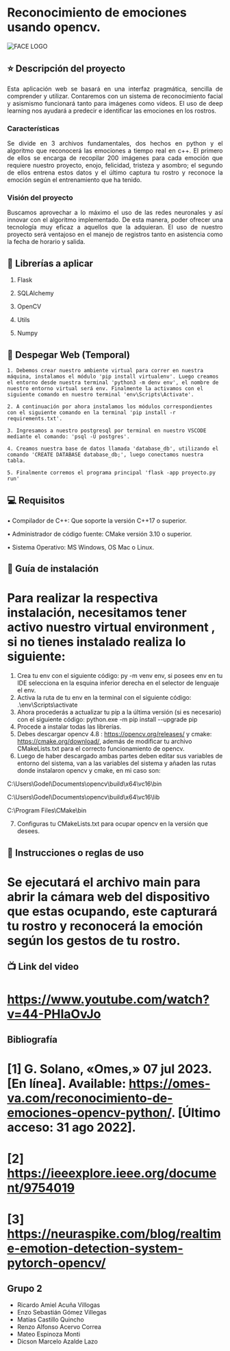 # **Reconocimiento de emociones usando opencv.**

![FACE LOGO](https://github.com/CS1103/proyecto-final---te02---202301-pf0220231-grupo2/assets/132113148/fdd5866b-608b-4801-ab0b-370b76446133)



## :star: Descripción del proyecto
<p align="justify">
Esta aplicación web se basará en una interfaz pragmática, sencilla de comprender y utilizar. Contaremos con un sistema de reconocimiento facial y asismismo funcionará tanto para imágenes como videos. El uso de deep learning nos ayudará a predecir e identificar las emociones en los rostros.
</p>

### Características
<p align="justify">
    Se divide en 3 archivos fundamentales, dos hechos en python y el algoritmo que reconocerá las emociones a tiempo real en c++. El primero de ellos se encarga de recopilar 200 imágenes para cada emoción que requiere nuestro proyecto, enojo, felicidad, tristeza y asombro; el segundo de ellos entrena estos datos y el último captura tu rostro y reconoce la emoción según el entrenamiento que ha tenido.
</p>


### Visión del proyecto
<p align="justify">
    Buscamos aprovechar a lo máximo el uso de las redes neuronales y así innovar con el algoritmo implementado. De esta manera, poder ofrecer una tecnología muy eficaz a aquellos que la adquieran. El uso de nuestro proyecto será ventajoso en el manejo de registros tanto en asistencia como la fecha de horario y salida.
</p>

## :file_folder: Librerías a aplicar

1. Flask

2. SQLAlchemy

3. OpenCV

4. Utils

5. Numpy

## :rocket: Despegar Web (Temporal)
<p align="justify">
    
    1. Debemos crear nuestro ambiente virtual para correr en nuestra máquina, instalamos el módulo 'pip install virtualenv'. Luego creamos el entorno desde nuestra terminal 'python3 -m denv env', el nombre de nuestro entorno virtual será env. Finalmente la activamos con el siguiente comando en nuestro terminal 'env\Scripts\Activate'.
    
    2. A continuación por ahora instalamos los módulos correspondientes con el siguiente comando en la terminal 'pip install -r requirements.txt'.
    
    3. Ingresamos a nuestro postgresql por terminal en nuestro VSCODE mediante el comando: 'psql -U postgres'.
    
    4. Creamos nuestra base de datos llamada 'database_db', utilizando el comando 'CREATE DATABASE database_db;', luego conectamos nuestra tabla.
    
    5. Finalmente corremos el programa principal 'flask -app proyecto.py run'
    
## :computer: Requisitos
• Compilador de C++: Que soporte la versión C++17 o superior.
    
• Administrador de código fuente: CMake versión 3.10 o superior.
    
• Sistema Operativo: MS Windows, OS Mac o Linux.
    
## :wrench: Guía de instalación
# Para realizar la respectiva instalación, necesitamos tener activo nuestro virtual environment , si no tienes instalado realiza lo siguiente:

1. Crea tu env con el siguiente código: py -m venv env, si posees env en tu IDE selecciona en la esquina inferior derecha en el selector de lenguaje el env.
2. Activa la ruta de tu env en la terminal con el siguiente código: .\env\Scripts\activate
3. Ahora procederás a actualizar tu pip a la última versión (si es necesario) con el siguiente código: python.exe -m pip install --upgrade pip
4. Procede a instalar todas las librerías.
5. Debes descargar opencv 4.8 : https://opencv.org/releases/ y cmake: https://cmake.org/download/, además de modificar tu archivo CMakeLists.txt para el correcto funcionamiento de opencv.
6. Luego de haber descargado ambas partes deben editar sus variables de entorno del sistema, van a las variables del sistema y añaden las rutas donde instalaron opencv y cmake, en mi caso son:

C:\Users\Godel\Documents\opencv\build\x64\vc16\bin

C:\Users\Godel\Documents\opencv\build\x64\vc16\lib

C:\Program Files\CMake\bin

7. Configuras tu CMakeLists.txt para ocupar opencv en la versión que desees.
    
## :page_facing_up: Instrucciones o reglas de uso
 # Se ejecutará el archivo main para abrir la cámara web del dispositivo que estas ocupando, este capturará tu rostro y reconocerá la emoción según los gestos de tu rostro.
    
## :tv: Link del video
# https://www.youtube.com/watch?v=44-PHIaOvJo

## Bibliografía
# [1] G. Solano, «Omes,» 07 jul 2023. [En línea]. Available: https://omes-va.com/reconocimiento-de-emociones-opencv-python/. [Último acceso: 31 ago 2022].

# [2] https://ieeexplore.ieee.org/document/9754019

# [3] https://neuraspike.com/blog/realtime-emotion-detection-system-pytorch-opencv/
    
## Grupo 2
- Ricardo Amiel Acuña Villogas
- Enzo Sebastián Gómez Villegas
- Matías Castillo Quincho
- Renzo Alfonso Acervo Correa
- Mateo Espinoza Monti
- Dicson Marcelo Azalde Lazo
    
    
    



